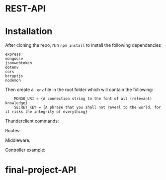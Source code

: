 # REST-API

# Installation

After cloning the repo, run `npm install` to install the following dependancies

```
express
mongoose
jsonwebtoken
dotenv
cors
bcryptjs
nodemon
```

Then create a `.env` file in the root folder which will contain the following:

```
    MONGO_URI = {A connection string to the font of all (relevant) knowledge}
    SECRET_KEY = {A phrase that you shall not reveal to the world, for it risks the integrity of everything}
```

Thunderclient commands:

Routes:

Middleware:

Controller example:


# final-project-API

